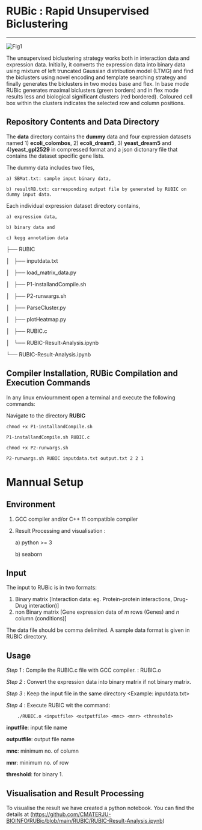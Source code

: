 # RUBic : Rapid Unsupervised Biclustering
-------------------------------------------
![Fig1](https://github.com/CMATERJU-BIOINFO/RUBic/assets/56863228/243df6d6-74e2-4a9d-a8d1-af33a127bd08)

The unsupervised biclustering strategy works both in interaction data and expression data. Initially, it converts the expression data into binary data using mixture of left truncated Gaussian distribution model (LTMG) and find the biclusters using novel encoding and template searching strategy and finally generates the biclusters in two modes base and flex. In base mode RUBic generates maximal biclusters (green borders) and in flex mode results less and biological significant clusters (red bordered). Coloured cell box within the clusters indicates the selected row and column positions.

## Repository Contents and Data Directory

The **data** directory contains the **dummy** data and four expression datasets named 1) **ecoli_colombos**, 2) **ecoli_dream5**, 3) **yeast_dream5** and 4)**yeast_gpl2529** in compressed format and a json dictonary file that contains the dataset specific gene lists.

The dummy data includes two files,

	a) SBMat.txt: sample input binary data,
   
	b) resultRB.txt: corresponding output file by generated by RUBIC on dummy input data.

Each individual expression dataset directory contains, 

	a) expression data, 
   
	b) binary data and 
   
	c) kegg annotation data

├── RUBIC

│   ├── inputdata.txt

│   ├── load_matrix_data.py

│   ├── P1-installandCompile.sh

│   ├── P2-runwargs.sh

│   ├── ParseCluster.py

│   ├── plotHeatmap.py

│   ├── RUBIC.c

│   └── RUBIC-Result-Analysis.ipynb

└── RUBIC-Result-Analysis.ipynb


**Compiler Installation, RUBic Compilation and Execution Commands**
-------------------------------------------
In any linux enviournment open a terminal and execute the following commands:

Navigate to the directory **RUBIC**                                               


	chmod +x P1-installandCompile.sh
 
	P1-installandCompile.sh RUBIC.c
 
	chmod +x P2-runwargs.sh
 
	P2-runwargs.sh RUBIC inputdata.txt output.txt 2 2 1
   

# Mannual Setup

**Environment**
-------------------------------------------
1. GCC compiler and/or  C++ 11 compatible compiler 
2. Result Processing and visualisation  :

   a)  python >= 3
   
   b)  seaborn

**Input**
-------------------------------------------
The input to RUBic is in two formats: 

  1. Binary matrix [Interaction data: eg. Protein-protein interactions, Drug-Drug interaction)]
  2. non Binary matrix [Gene expression data of _m_ rows (Genes) and _n_ column (conditions)]
     
The data file should be comma delimited.
A sample data format is given in RUBIC directory. 

**Usage**
-------------------------------------------
_Step 1_ : Compile the RUBIC.c file with GCC compiler. : RUBIC.o

_Step 2_ : Convert the expression data into binary matrix if not binary matrix.

_Step 3_ : Keep the input file in the same directory  <Example: inputdata.txt>

_Step 4_ : Execute RUBIC wit the command:

        ./RUBIC.o <inputfile> <outputfile> <mnc> <mnr> <threshold>

   **inputfile**: input file name
   
   **outputfile**: output file name
   
   **mnc**: minimum no. of column
   
   **mnr**: minimum no. of row
   
   **threshold**: for binary 1.

**Visualisation and Result Processing**
-------------------------------------------
To visualise the result we have created a python notebook. You can find the details at (https://github.com/CMATERJU-BIOINFO/RUBic/blob/main/RUBIC/RUBIC-Result-Analysis.ipynb)
   
